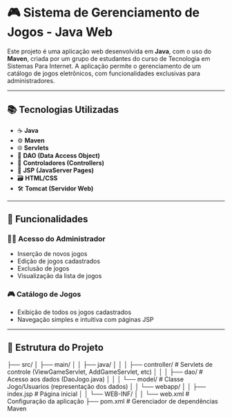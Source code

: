 # 🎮 Sistema de Gerenciamento de Jogos - Java Web

Este projeto é uma aplicação web desenvolvida em **Java**, com o uso do **Maven**, criada por um grupo de estudantes do curso de Tecnologia em Sistemas Para Internet. A aplicação permite o gerenciamento de um catálogo de jogos eletrônicos, com funcionalidades exclusivas para administradores.

---

## 📚 Tecnologias Utilizadas

- ☕ **Java**
- ⚙️ **Maven**
- 🌐 **Servlets**
- 🧠 **DAO (Data Access Object)**
- 🧭 **Controladores (Controllers)**
- 📝 **JSP (JavaServer Pages)**
- 🗃️ **HTML/CSS**
- 🛠️ **Tomcat (Servidor Web)**

---

## 🧩 Funcionalidades

### 👨‍💼 Acesso do Administrador
- Inserção de novos jogos
- Edição de jogos cadastrados
- Exclusão de jogos
- Visualização da lista de jogos

### 🎮 Catálogo de Jogos
- Exibição de todos os jogos cadastrados
- Navegação simples e intuitiva com páginas JSP

---

## 📂 Estrutura do Projeto

├── src/
│   ├── main/
│   │   ├── java/
│   │   │   ├── controller/       # Servlets de controle (ViewGameServlet, AddGameServlet, etc)
│   │   │   ├── dao/              # Acesso aos dados (DaoJogo.java)
│   │   │   └── model/            # Classe Jogo/Usuarios (representação dos dados)
│   │   └── webapp/
│   │       ├── index.jsp         # Página inicial
│   │       └── WEB-INF/
│   │           └── web.xml       # Configuração da aplicação
├── pom.xml                      # Gerenciador de dependências Maven
